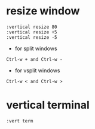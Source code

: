 # resize window
```
:vertical resize 80
:vertical resize +5
:vertical resize -5
```
* for split windows
```
Ctrl-w + and Ctrl-w -
```
* for vsplit windows
```
Ctrl-w < and Ctrl-w >
```

# vertical terminal
```
:vert term
```
